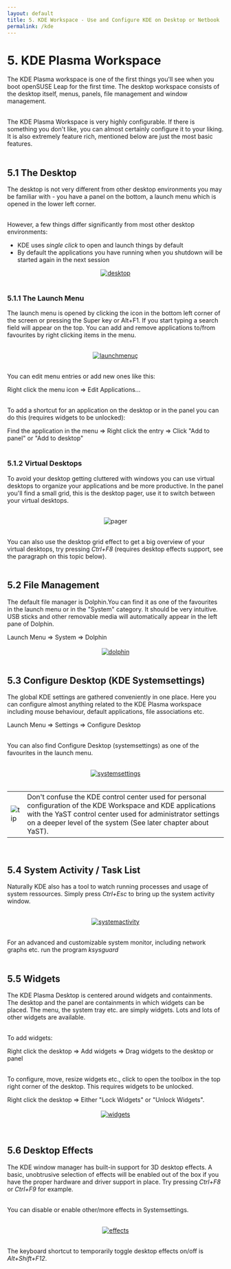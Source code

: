 ```yaml
---
layout: default
title: 5. KDE Workspace - Use and Configure KDE on Desktop or Netbook
permalink: /kde
---
```


# 5. KDE Plasma Workspace

The KDE Plasma workspace is one of the first things you'll see when you boot openSUSE Leap for the first time. The desktop workspace consists of the desktop itself, menus, panels, file management and window management.<br /><br />

The KDE Plasma Workspace is very highly configurable. If there is something you don't like, you can almost certainly configure it to your liking. It is also extremely feature rich, mentioned below are just the most basic features.<br /><br />

## 5.1 The Desktop

The desktop is not very different from other desktop environments you may be familiar with - you have a panel on the bottom, a launch menu which is opened in the lower left corner.<br /><br />

However, a few things differ significantly from most other desktop environments:
<ul>
<li>KDE uses <i>single click</i> to open and launch things by default</li>
<!--<li>The content of the <i>~/Desktop/</i> folder is not scattered all over the desktop itself, but is instead organized inside a widget called Folder View</li>-->
<li>By default the applications you have running when you shutdown will be started again in the next session</li>
</ul>

<center><a href="images/screenshots/desktop.png" rel="thumbnail"><img src="images/screenshots/desktopb.png" alt="desktop" class="pic" /></a></center><br />



### 5.1.1 The Launch Menu

The launch menu is opened by clicking the icon in the bottom left corner of the screen or pressing the Super key or Alt+F1. If you start typing a search field will appear on the top. You can add and remove applications to/from favourites by right clicking items in the menu.<br /><br />

<center><a href="images/screenshots/launchmenu.png" rel="thumbnail"><img src="images/screenshots/launchmenub.png" alt="launchmenuç" class="pic" /></a></center><br />

You can edit menu entries or add new ones like this:
<div class="path">Right click the menu icon =&gt; Edit Applications...</div><br />

To add a shortcut for an application on the desktop or in the panel you can do this (requires widgets to be unlocked):
<div class="path">Find the application in the menu => Right click the entry => Click "Add to panel" or "Add to desktop"</div><br />


### 5.1.2 Virtual Desktops

To avoid your desktop getting cluttered with windows you can use virtual desktops to organize your applications and be more productive. In the panel you'll find a small grid, this is the desktop pager, use it to switch between your virtual desktops.<br /><br />

<center><img src="images/screenshots/pager.png" alt="pager" class="pic" /></center><br />

You can also use the desktop grid effect to get a big overview of your virtual desktops, try pressing <i>Ctrl+F8</i> (requires desktop effects support, see the paragraph on this topic below).<br /><br />



## 5.2 File Management

The default file manager is Dolphin.You can find it as one of the favourites in the launch menu or in the "System" category. It should be very intuitive. USB sticks and other removable media will automatically appear in the left pane of Dolphin.<br />
<div class="path">Launch Menu => System => Dolphin</div><br />


<center><a href="images/screenshots/dolphin.png" rel="thumbnail"><img src="images/screenshots/dolphinb.png" alt="dolphin" class="pic" /></a></center><br />



## 5.3 Configure Desktop (KDE Systemsettings)

The global KDE settings are gathered conveniently in one place. Here you can configure almost anything related to the KDE Plasma workspace including mouse behaviour, default applications, file associations etc.
<div class="path">Launch Menu => Settings => Configure Desktop</div><br />

You can also find Configure Desktop (systemsettings) as one of the favourites in the launch menu.<br /><br />

<center><a href="images/screenshots/systemsettings.png" rel="thumbnail"><img src="images/screenshots/systemsettingsb.png" alt="systemsettings" class="pic" /></a></center><br />

<div class="tip">
<table>
<tbody>
<tr>
<td><img src="images/pics/tip.png" alt="tip" /></td>
<td>Don't confuse the KDE control center used for personal configuration of the KDE Workspace and KDE applications with the YaST control center used for administrator settings on a deeper level of the system (See later chapter about YaST).</td>
</tr>
</tbody>
</table>
</div><br />



## 5.4 System Activity / Task List

Naturally KDE also has a tool to watch running processes and usage of system ressources. Simply press <i>Ctrl+Esc</i> to bring up the system activity window.<br /><br />

<center><a href="images/screenshots/systemactivity.png" rel="thumbnail"><img src="images/screenshots/systemactivityb.png" alt="systemactivity" class="pic" /></a></center><br />

For an advanced and customizable system monitor, including network graphs etc. run the program <i>ksysguard</i><br /><br />



## 5.5 Widgets

The KDE Plasma Desktop is centered around widgets and containments. The desktop and the panel are containments in which widgets can be placed. The menu, the system tray etc. are simply widgets. Lots and lots of other widgets are available.<br /><br />

To add widgets:
<div class="path">Right click the desktop => Add widgets => Drag widgets to the desktop or panel</div><br />

To configure, move, resize widgets etc., click to open the toolbox in the top right corner of the desktop. This requires widgets to be unlocked.
<div class="path">Right click the desktop => Either "Lock Widgets" or "Unlock Widgets".</div><br />

<center><a href="images/screenshots/widgets.png" rel="thumbnail"><img src="images/screenshots/widgetsb.png" alt="widgets" class="pic" /></a></center><br /><br />


## 5.6 Desktop Effects

The KDE window manager has built-in support for 3D desktop effects. A basic, unobtrusive selection of effects will be enabled out of the box if you have the proper hardware and driver support in place. Try pressing <i>Ctrl+F8</i> or <i>Ctrl+F9</i> for example.<br /><br />

You can disable or enable other/more effects in Systemsettings.<br /><br />

<center><a href="images/screenshots/effects.png" rel="thumbnail"><img src="images/screenshots/effectsb.png" alt="effects" class="pic" /></a></center><br />

The keyboard shortcut to temporarily toggle desktop effects on/off is <i>Alt+Shift+F12</i>.<br /><br />
